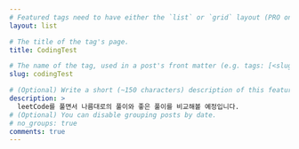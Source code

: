 ```yaml
---
# Featured tags need to have either the `list` or `grid` layout (PRO only).
layout: list

# The title of the tag's page.
title: CodingTest

# The name of the tag, used in a post's front matter (e.g. tags: [<slug>]).
slug: codingTest

# (Optional) Write a short (~150 characters) description of this featured tag.
description: >
  leetCode를 풀면서 나름대로의 풀이와 좋은 풀이를 비교해볼 예정입니다.
# (Optional) You can disable grouping posts by date.
# no_groups: true
comments: true
---
```


